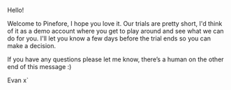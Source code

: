 Hello!

Welcome to Pinefore, I hope you love it. Our trials are pretty short, I'd think of it as a demo account where you get to play around and see what we can do for you. I'll let you know a few days before the trial ends so you can make a decision.

If you have any questions please let me know, there’s a human on the other end of this message :)

Evan
x`
